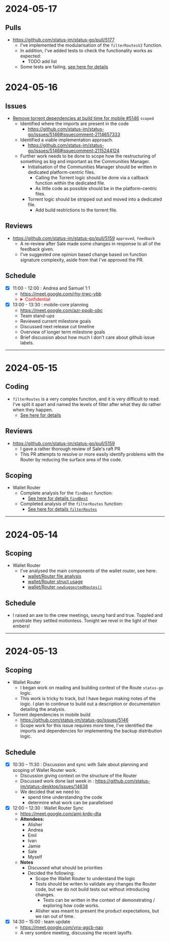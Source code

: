 # 2024-05-17

## Pulls

- https://github.com/status-im/status-go/pull/5177
  - I've implemented the modularisation of the `filterRoutesV2` function.
  - In addition, I've added tests to check the functionality works as expected:
    - TODO add list
  - Some tests are failing, [see here for details](./attachments/2024-05/filter_test_results.md)

# 2024-05-16

## Issues

- [Remove torrent dependencies at build time for mobile #5146](https://github.com/status-im/status-go/issues/5146) `scoped`
  - Identified where the imports are present in the code
    - https://github.com/status-im/status-go/issues/5146#issuecomment-2114657333
  - Identified a viable implementation approach.
    - https://github.com/status-im/status-go/issues/5146#issuecomment-2115244124
  - Further work needs to be done to scope how the restructuring of something as big and important as the Communities Manager.
    - Initialisation of the Communities Manager should be written in dedicated platform-centric files.
      - Calling the Torrent logic should be done via a callback function within the dedicated file.
      - As little code as possible should be in the platform-centric files.
    - Torrent logic should be stripped out and moved into a dedicated file.
      - Add build restrictions to the torrent file.

## Reviews

- https://github.com/status-im/status-go/pull/5159 `approved`, `feedback`
  - A re-review after Sale made some changes in response to all of the feedback given.
  - I've suggested one opinion based change based on function signature complexity, aside from that I've approved the PR.

## Schedule

- [x] 11:00 - 12:00 : Andrea and Samuel 1:1
  - https://meet.google.com/rhy-trwc-ybb
  - <details>
    <summary style="color:red;">Confidential</summary>
      <img src="./attachments/2024-05/200w.gif" title="Dennis Nedry - Jurassic Park" alt="&quot;Ah ah aaaah. You didn't say the magic word.&quot;"/>
    </details>
- [x] 13:00 - 13:30 : mobile-core planning
  - https://meet.google.com/azr-ppob-obc
  - Team stand-ups
  - Reviewed current milestone goals
  - Discussed next release cut timeline
  - Overview of longer term milestone goals
  - Brief discussion about how much I don't care about github issue labels.

---

# 2024-05-15

## Coding
- `filterRoutes` is a very complex function, and it is very difficult to read. I've split it apart and named the levels of filter after what they do rather when they happen.
  - [See here for details](./analysis/wallet/Router/code/filterRoutes.go)

## Reviews

- https://github.com/status-im/status-go/pull/5159
  - I gave a rather thorough review of Sale's raft PR
  - This PR attempts to resolve or more easily identify problems with the Router by reducing the surface area of the code.

## Scoping

- Wallet Router
  - Complete analysis for the `findBest` function:
    - [See here for details `findBest`](./analysis/wallet/Router/newSuggestedRoutes.md#findbest)
  - Completed analysis of the `filterRoutes` function:
    - [See here for details `filterRoutes`](./analysis/wallet/Router/newSuggestedRoutes.md#filterroutes)

---

# 2024-05-14

## Scoping

- Wallet Router
  - I've analysed the main components of the wallet router, see here:
    - [wallet/Router file analysis](./analysis/wallet/Router/README.md)
    - [wallet/Router struct usage](./analysis/wallet/Router/usage.md)
    - [wallet/Router `newSuggestedRoutes()`](./analysis/wallet/Router/newSuggestedRoutes.md)

## Schedule
- I raised an axe to the crew meetings, swung hard and true. Toppled and prostrate they settled motionless. Tonight we revel in the light of their embers!

---

# 2024-05-13

## Scoping

- Wallet Router
  - I began work on reading and building context of the Route `status-go` logic.
  - This work is tricky to track, but I have begun making notes of the logic. I plan to continue to build out a description or documentation detailing the analysis.
- Torrent dependencies in mobile build
  - https://github.com/status-im/status-go/issues/5146
  - Scope work for this issue requires more time, I've identified the imports and dependencies for implementing the backup distribution logic. 


## Schedule
- [x] 10:30 – 11:30 : Discussion and sync with Sale about planning and scoping of Wallet Router work.
  - Discussion giving context on the structure of the Router
  - Discussed work done last week in : https://github.com/status-im/status-desktop/issues/14638
  - We decided that we need to:
    - spend time understanding the code
    - determine what work can be parallelised
- [x] 12:00 – 12:30 : Wallet Router Sync
  - https://meet.google.com/amj-krdp-dta
  - **Attendees:**
    - Alisher
    - Andrea
    - Emil
    - Ivan
    - Jamie
    - Sale
    - Myself
  - **Notes**
    - Discussed what should be priorities
    - Decided the following:
      - Scope the Wallet Router to understand the logic
      - Tests should be writen to validate any changes the Router code, but we do not build tests out without introducing changes.
        - Tests can be written in the context of demonstrating / exploring how code works.
      - Alisher was meant to present the product expectations, but we ran out of time.
- [x] 14:30 – 15:00 : team update
  - https://meet.google.com/vnx-agcb-nao
  - A very sombre meeting, discussing the recent layoffs

